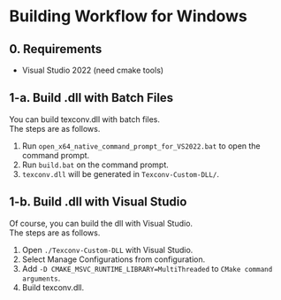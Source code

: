 # Building Workflow for Windows

## 0. Requirements
- Visual Studio 2022 (need cmake tools)

## 1-a. Build .dll with Batch Files
You can build texconv.dll with batch files.<br>
The steps are as follows.

1. Run `open_x64_native_command_prompt_for_VS2022.bat` to open the command prompt.
2. Run `build.bat` on the command prompt.
3. `texconv.dll` will be generated in `Texconv-Custom-DLL/`.

## 1-b. Build .dll with Visual Studio
Of course, you can build the dll with Visual Studio.<br>
The steps are as follows.

1. Open `./Texconv-Custom-DLL` with Visual Studio.
2. Select Manage Configurations from configuration.
3. Add `-D CMAKE_MSVC_RUNTIME_LIBRARY=MultiThreaded` to `CMake command arguments`.
4. Build texconv.dll.
